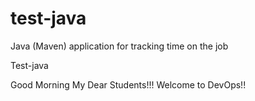 # test-java
Java (Maven) application for tracking time on the job

Test-java

Good Morning My Dear Students!!! Welcome to DevOps!!

